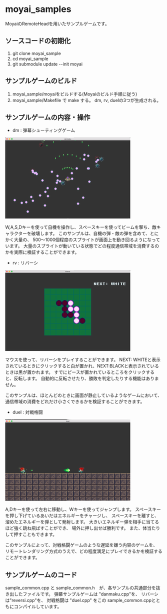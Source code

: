 # moyai_samples

MoyaiのRemoteHeadを用いたサンプルゲームです。

## ソースコードの初期化

1. git clone moyai_sample
2. cd moyai_sample
3. git submodule update --init moyai

## サンプルゲームのビルド

1. moyai_sample/moyaiをビルドする(Moyaiのビルド手順に従う)
2. moyai_sample/Makefile で make する。  dm, rv, duelの3つが生成される。


## サンプルゲームの内容・操作

- dm : 弾幕シューティングゲーム
<img src="images/doc/danmaku_ss.png" width=400>

W,A,S,Dキーを使って自機を操作し、スペースキーを使ってビームを撃ち、敵キャラクターを破壊します。
このサンプルは、自機の弾・敵の弾を含めて、とにかく大量の、
500〜1000個程度のスプライトが画面上を動き回るようになっています。
大量のスプライトが動いている状態でどの程度通信帯域を消費するのかを実際に検証することができます。

- rv : リバーシ
<img src="images/doc/reversi_ss.png" width=400>

マウスを使って、リバーシをプレイすることができます。
NEXT: WHITEと表示されているときにクリックすると白が置かれ、NEXT:BLACKと表示されているときは黒が置かれます。
すでにピースが置かれているところをクリックすると、反転します。
自動的に反転させたり、勝敗を判定したりする機能はありません。

このサンプルは、ほとんどのときに画面が静止しているようなゲームにおいて、
通信帯域の消費をどれだけ小さくできるかを検証することができます。


- duel : 対戦格闘
<img src="images/doc/duel_ss.png" width=400>

A,Dキーを使って左右に移動し、Wキーを使ってジャンプします。
スペースキーを押し下げているあいだはエネルギーをチャージし、
スペースキーを離すと、溜めたエネルギーを弾として発射します。
大きいエネルギー弾を相手に当てるほど強く跳ね飛ばすことができ、
場外に押し出せば勝利です。
また、体当たりして押すこともできます。

このサンプルによって、対戦格闘ゲームのような遅延を嫌う内容のゲームを、
リモートレンダリング方式のうえで、どの程度満足にプレイできるかを検証することができます。


## サンプルゲームのコード

sample_common.cpp と sample_common.h　が、各サンプルの共通部分を抜き出したファイルです。
弾幕サンプルゲームは "danmaku.cpp"を、 リバーシは"reversi.cpp"を、
対戦格闘は "duel.cpp" をこの sample_common.cppとともにコンパイルしています。

